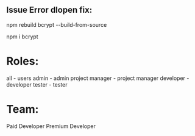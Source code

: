 Issue Error dlopen fix:
-----------------------
npm rebuild bcrypt --build-from-source

npm i bcrypt

# Roles:
all - users
admin - admin
project manager - project manager
developer - developer
tester - tester

# Team:
Paid Developer
Premium Developer